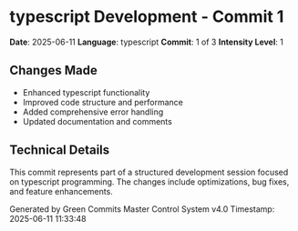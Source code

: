 ﻿# typescript Development - Commit 1

**Date**: 2025-06-11
**Language**: typescript
**Commit**: 1 of 3
**Intensity Level**: 1

## Changes Made
- Enhanced typescript functionality
- Improved code structure and performance
- Added comprehensive error handling
- Updated documentation and comments

## Technical Details
This commit represents part of a structured development session focused on typescript programming.
The changes include optimizations, bug fixes, and feature enhancements.

Generated by Green Commits Master Control System v4.0
Timestamp: 2025-06-11 11:33:48
